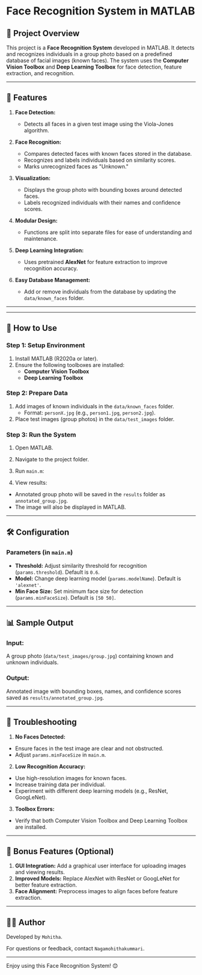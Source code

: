 # Face Recognition System in MATLAB

## 📌 Project Overview
This project is a **Face Recognition System** developed in MATLAB. It detects and recognizes individuals in a group photo based on a predefined database of facial images (known faces). The system uses the **Computer Vision Toolbox** and **Deep Learning Toolbox** for face detection, feature extraction, and recognition.

---

## 🧠 Features
1. **Face Detection:**
   - Detects all faces in a given test image using the Viola-Jones algorithm.
   
2. **Face Recognition:**
   - Compares detected faces with known faces stored in the database.
   - Recognizes and labels individuals based on similarity scores.
   - Marks unrecognized faces as "Unknown."

3. **Visualization:**
   - Displays the group photo with bounding boxes around detected faces.
   - Labels recognized individuals with their names and confidence scores.

4. **Modular Design:**
   - Functions are split into separate files for ease of understanding and maintenance.

5. **Deep Learning Integration:**
   - Uses pretrained **AlexNet** for feature extraction to improve recognition accuracy.

6. **Easy Database Management:**
   - Add or remove individuals from the database by updating the `data/known_faces` folder.

---


---

## 🚀 How to Use

### Step 1: Setup Environment
1. Install MATLAB (R2020a or later).
2. Ensure the following toolboxes are installed:
   - **Computer Vision Toolbox**
   - **Deep Learning Toolbox**

### Step 2: Prepare Data
1. Add images of known individuals in the `data/known_faces` folder.
   - Format: `personX.jpg` (e.g., `person1.jpg`, `person2.jpg`).
2. Place test images (group photos) in the `data/test_images` folder.

### Step 3: Run the System
1. Open MATLAB.
2. Navigate to the project folder.
3. Run `main.m`:

4. View results:
- Annotated group photo will be saved in the `results` folder as `annotated_group.jpg`.
- The image will also be displayed in MATLAB.

---

## 🛠 Configuration

### Parameters (in `main.m`)
- **Threshold:** Adjust similarity threshold for recognition (`params.threshold`). Default is `0.6`.
- **Model:** Change deep learning model (`params.modelName`). Default is `'alexnet'`.
- **Min Face Size:** Set minimum face size for detection (`params.minFaceSize`). Default is `[50 50]`.

---

## 📊 Sample Output

### Input:
A group photo (`data/test_images/group.jpg`) containing known and unknown individuals.

### Output:
Annotated image with bounding boxes, names, and confidence scores saved as `results/annotated_group.jpg`.

---

## 🔧 Troubleshooting

1. **No Faces Detected:**
- Ensure faces in the test image are clear and not obstructed.
- Adjust `params.minFaceSize` in `main.m`.

2. **Low Recognition Accuracy:**
- Use high-resolution images for known faces.
- Increase training data per individual.
- Experiment with different deep learning models (e.g., ResNet, GoogLeNet).

3. **Toolbox Errors:**
- Verify that both Computer Vision Toolbox and Deep Learning Toolbox are installed.

---

## 🎉 Bonus Features (Optional)
1. **GUI Integration:** Add a graphical user interface for uploading images and viewing results.
2. **Improved Models:** Replace AlexNet with ResNet or GoogLeNet for better feature extraction.
3. **Face Alignment:** Preprocess images to align faces before feature extraction.

---

## 👨‍💻 Author
Developed by `Mohitha`.

For questions or feedback, contact `Nagamohithakummari`.

---

Enjoy using this Face Recognition System! 😊

